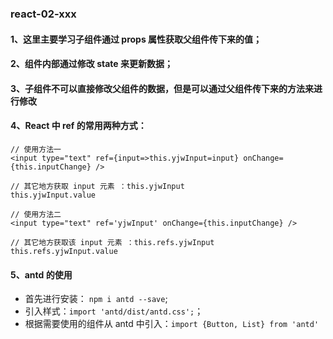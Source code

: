 ### react-02-xxx
#### 1、这里主要学习子组件通过 props 属性获取父组件传下来的值；
#### 2、组件内部通过修改 state 来更新数据；
#### 3、子组件不可以直接修改父组件的数据，但是可以通过父组件传下来的方法来进行修改
#### 4、React 中 ref 的常用两种方式：
  ```
  // 使用方法一
  <input type="text" ref={input=>this.yjwInput=input} onChange={this.inputChange} />

  // 其它地方获取 input 元素 ：this.yjwInput
  this.yjwInput.value 
  ```

  ```
  // 使用方法二
  <input type="text" ref='yjwInput' onChange={this.inputChange} />

  // 其它地方获取该 input 元素 ：this.refs.yjwInput
  this.refs.yjwInput.value 
  ```
#### 5、antd 的使用
- 首先进行安装： `npm i antd --save`;
- 引入样式：`import 'antd/dist/antd.css';`；
- 根据需要使用的组件从 antd 中引入：`import {Button, List} from 'antd'`